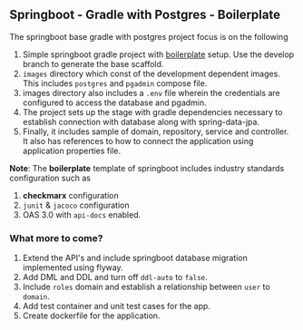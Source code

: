 ## Springboot - Gradle with Postgres - Boilerplate

The springboot base gradle with postgres project focus is on the following

1. Simple springboot gradle project with [boilerplate](https://github.com/varadag86/spring-base-gradle) setup. Use the develop branch to generate the base scaffold.
2. `images` directory which const of the development dependent images. This includes `postgres` and `pgadmin` compose file.
3. images directory also includes a `.env` file wherein the credentials are configured to access the database and pgadmin.
4. The project sets up the stage with gradle dependencies necessary to establish connection with database along with spring-data-jpa.
5. Finally, it includes sample of domain, repository, service and controller. It also has references to how to connect the application using application properties file.

**Note**: The __boilerplate__ template of springboot includes industry standards configuration such as 
1. **checkmarx** configuration
2. `junit` & `jacoco` configuration
3. OAS 3.0 with `api-docs` enabled.

### What more to come?
1. Extend the API's and include springboot database migration implemented using flyway.
2. Add DML and DDL and turn off `ddl-auto` to `false`.
3. Include `roles` domain and establish a relationship between `user` to `domain`.
4. Add test container and unit test cases for the app.
5. Create dockerfile for the application.

